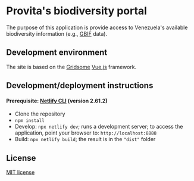 # Provita's biodiversity portal

The purpose of this application is provide access to Venezuela's available biodiversity information (e.g., [GBIF](https://www.gbif.org/) data).

## Development environment

The site is based on the [Gridsome](https://gridsome.org/) [Vue.js](https://vuejs.org/) framework.

## Development/deployment instructions

#### Prerequisite: [Netlify CLI](https://docs.netlify.com/cli/get-started/#installation) (version 2.61.2)

* Clone the repository
* ```npm install```
* Develop: ```npx netlify dev```; runs a development server; to access the application, point your browser to: ```http://localhost:8888```
* Build: ```npx netlify build```; the result is in the ```"dist"``` folder


## License

[MIT license](https://opensource.org/licenses/MIT)
